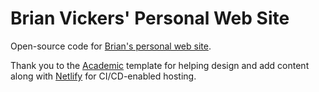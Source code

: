 # Brian Vickers' Personal Web Site

Open-source code for [Brian's personal web site](www.bdvickers.something). 

Thank you to the [Academic](https://sourcethemes.com/academic/) template for helping design and add content along with [Netlify](www.netlify.com) for CI/CD-enabled hosting.


